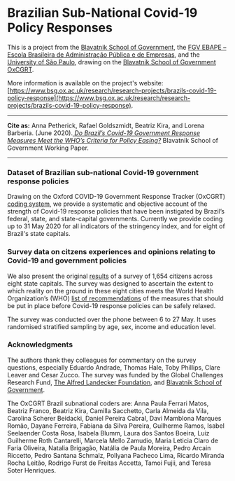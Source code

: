 # Brazilian Sub-National Covid-19 Policy Responses

This is a project from the [Blavatnik School of Government](www.bsg.ox.ac.uk), the [FGV EBAPE – Escola Brasileira de Administração Pública e de Empresas](https://ebape.fgv.br), and the [University of São Paulo](http://dcp.fflch.usp.br), drawing on the [Blavatnik School of Government OxCGRT](https://www.bsg.ox.ac.uk/covidtracker).

More information is available on the project's website: [https://www.bsg.ox.ac.uk/research/research-projects/brazils-covid-19-policy-response](https://www.bsg.ox.ac.uk/research/research-projects/brazils-covid-19-policy-response).

---

__Cite as:__ Anna Petherick, Rafael Goldszmidt, Beatriz Kira, and Lorena Barberia. (June 2020).[ _Do Brazil’s Covid-19 Government Response Measures Meet the WHO’s Criteria for Policy Easing?_](https://www.bsg.ox.ac.uk/research/publications/do-brazils-covid-19-government-response-measures-meet-whos-criteria-policy) Blavatnik School of Government Working Paper.

---

### Dataset of Brazilian sub-national Covid-19 government response policies
Drawing on the Oxford COVID-19 Government Response Tracker (OxCGRT) [coding system](https://github.com/OxCGRT/Brazil-covid-policy/blob/master/documentation/codebook_subnational.md), we provide a systematic and objective account of the strength of Covid-19 response policies that have been instigated by Brazil’s federal, state, and state-capital governments. Currently we provide coding up to 31 May 2020 for all indicators of the stringency index, and for eight of Brazil's state capitals. 


### Survey data on citzens experiences and opinions relating to Covid-19 and government policies
We also present the original [results](https://github.com/OxCGRT/Brazil-covid-policy/blob/master/data/OxCGRT_Brazil_Subnational_31May2020.csv) of a survey of 1,654 citizens across eight state capitals. The survey was designed to ascertain the extent to which reality on the ground in these eight cities meets the World Health Organization’s (WHO) [list of recommendations](https://apps.who.int/iris/bitstream/handle/10665/331773/WHO-2019-nCoV-Adjusting_PH_measures-2020.1-eng.pdf)  of the measures that should be put in place before Covid-19 response policies can be safely relaxed.

The survey was conducted over the phone between 6 to 27 May. It uses randomised stratified sampling by age, sex, income and education level.


### Acknowledgments
The authors thank they colleagues for commentary on the survey questions, especially Eduardo Andrade, Thomas Hale, Toby Phillips, Clare Leaver and Cesar Zucco. The survey was funded by the Global Challenges Research Fund, [The Alfred Landecker Foundation](https://www.bsg.ox.ac.uk/research/research-programmes/alfred-landecker-programme), and [Blavatnik School of Government](www.bsg.ox.ac.uk).

The OxCGRT Brazil subnational coders are: Anna Paula Ferrari Matos, Beatriz Franco, Beatriz Kira, Camilla Sacchetto, Carla Almeida da Vila, Carolina Scherer Beidacki, Daniel Pereira Cabral, Davi Mamblona Marques Romão, Dayane Ferreira, Fabiana da Silva Pereira, Guilherme Ramos, Isabel Seelaender Costa Rosa, Isabela Blumm, Laura dos Santos Boeira, Luiz Guilherme Roth Cantarelli, Marcela Mello Zamudio, Maria Leticia Claro de Faria Oliveira, Natalia Brigagão, Natália de Paula Moreira, Pedro Arcain Riccetto, Pedro Santana Schmalz, Pollyana Pacheco Lima, Ricardo Miranda Rocha Leitão, Rodrigo Furst de Freitas Accetta, Tamoi Fujii, and Teresa Soter Henriques.
